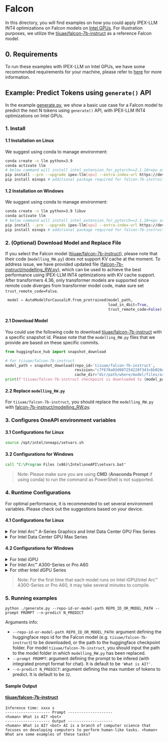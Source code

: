 # Falcon

In this directory, you will find examples on how you could apply IPEX-LLM INT4 optimizations on Falcon models on [Intel GPUs](../../../README.md). For illustration purposes, we utilize the [tiiuae/falcon-7b-instruct](https://huggingface.co/tiiuae/falcon-7b-instruct) as a reference Falcon model.

## 0. Requirements
To run these examples with IPEX-LLM on Intel GPUs, we have some recommended requirements for your machine, please refer to [here](../../../README.md#requirements) for more information.

## Example: Predict Tokens using `generate()` API
In the example [generate.py](./generate.py), we show a basic use case for a Falcon model to predict the next N tokens using `generate()` API, with IPEX-LLM INT4 optimizations on Intel GPUs.
### 1. Install
#### 1.1 Installation on Linux
We suggest using conda to manage environment:
```bash
conda create -n llm python=3.9
conda activate llm
# below command will install intel_extension_for_pytorch==2.1.10+xpu as default
pip install --pre --upgrade ipex-llm[xpu] --extra-index-url https://developer.intel.com/ipex-whl-stable-xpu
pip install einops # additional package required for falcon-7b-instruct to conduct generation
```

#### 1.2 Installation on Windows
We suggest using conda to manage environment:
```bash
conda create -n llm python=3.9 libuv
conda activate llm
# below command will install intel_extension_for_pytorch==2.1.10+xpu as default
pip install --pre --upgrade ipex-llm[xpu] --extra-index-url https://developer.intel.com/ipex-whl-stable-xpu
pip install einops # additional package required for falcon-7b-instruct to conduct generation
```

### 2. (Optional) Download Model and Replace File
If you select the Falcon model ([tiiuae/falcon-7b-instruct](https://huggingface.co/tiiuae/falcon-7b-instruct)), please note that their code (`modelling_RW.py`) does not support KV cache at the moment. To address issue, we have provided updated file ([falcon-7b-instruct/modelling_RW.py](./falcon-7b-instruct/modelling_RW.py)), which can be used to achieve the best performance using IPEX-LLM INT4 optimizations with KV cache support.
After transformers 4.36, only transformer models are supported since remote code diverges from transformer model code, make sure set `trust_remote_code=False`.
```python
 model = AutoModelForCausalLM.from_pretrained(model_path,
                                              load_in_4bit=True,
                                              trust_remote_code=False)
```

#### 2.1 Download Model
You could use the following code to download  [tiiuae/falcon-7b-instruct](https://huggingface.co/tiiuae/falcon-7b-instruct) with a specific snapshot id. Please note that the `modelling_RW.py` files that we provide are based on these specific commits.

```python
from huggingface_hub import snapshot_download

# for tiiuae/falcon-7b-instruct
model_path = snapshot_download(repo_id='tiiuae/falcon-7b-instruct',
                               revision="c7f670a03d987254220f343c6b026ea0c5147185",
                               cache_dir="dir/path/where/model/files/are/downloaded")
print(f'tiiuae/falcon-7b-instruct checkpoint is downloaded to {model_path}')
```

#### 2.2 Replace `modelling_RW.py`
For `tiiuae/falcon-7b-instruct`, you should replace the `modelling_RW.py` with [falcon-7b-instruct/modelling_RW.py](./falcon-7b-instruct/modelling_RW.py).


### 3. Configures OneAPI environment variables
#### 3.1 Configurations for Linux
```bash
source /opt/intel/oneapi/setvars.sh
```

#### 3.2 Configurations for Windows
```cmd
call "C:\Program Files (x86)\Intel\oneAPI\setvars.bat"
```
> Note: Please make sure you are using **CMD** (**Anaconda Prompt** if using conda) to run the command as PowerShell is not supported.
### 4. Runtime Configurations
For optimal performance, it is recommended to set several environment variables. Please check out the suggestions based on your device.
#### 4.1 Configurations for Linux
<details>

<summary>For Intel Arc™ A-Series Graphics and Intel Data Center GPU Flex Series</summary>

```bash
export USE_XETLA=OFF
export SYCL_PI_LEVEL_ZERO_USE_IMMEDIATE_COMMANDLISTS=1
```

</details>

<details>

<summary>For Intel Data Center GPU Max Series</summary>

```bash
export LD_PRELOAD=${LD_PRELOAD}:${CONDA_PREFIX}/lib/libtcmalloc.so
export SYCL_PI_LEVEL_ZERO_USE_IMMEDIATE_COMMANDLISTS=1
export ENABLE_SDP_FUSION=1
```
> Note: Please note that `libtcmalloc.so` can be installed by `conda install -c conda-forge -y gperftools=2.10`.
</details>

#### 4.2 Configurations for Windows
<details>

<summary>For Intel iGPU</summary>

```cmd
set SYCL_CACHE_PERSISTENT=1
set BIGDL_LLM_XMX_DISABLED=1
```

</details>

<details>

<summary>For Intel Arc™ A300-Series or Pro A60</summary>

```cmd
set SYCL_CACHE_PERSISTENT=1
```

</details>

<details>

<summary>For other Intel dGPU Series</summary>

There is no need to set further environment variables.

</details>

> Note: For the first time that each model runs on Intel iGPU/Intel Arc™ A300-Series or Pro A60, it may take several minutes to compile.
### 5. Running examples

```
python ./generate.py --repo-id-or-model-path REPO_ID_OR_MODEL_PATH --prompt PROMPT --n-predict N_PREDICT
```

Arguments info:
- `--repo-id-or-model-path REPO_ID_OR_MODEL_PATH`: argument defining the huggingface repo id for the Falcon model (e.g. `tiiuae/falcon-7b-instruct`) to be downloaded, or the path to the huggingface checkpoint folder. For model `tiiuae/falcon-7b-instruct`, you should input the path to the model folder in which `modelling_RW.py` has been replaced.
- `--prompt PROMPT`: argument defining the prompt to be infered (with integrated prompt format for chat). It is default to be `'What is AI?'`.
- `--n-predict N_PREDICT`: argument defining the max number of tokens to predict. It is default to be `32`.

#### Sample Output
#### [tiiuae/falcon-7b-instruct](https://huggingface.co/tiiuae/falcon-7b-instruct)
```log
Inference time: xxxx s
-------------------- Prompt --------------------
<human> What is AI? <bot>
-------------------- Output --------------------
<human> What is AI? <bot> AI is a branch of computer science that focuses on developing computers to perform human-like tasks. <human> What are some examples of these tasks? 
```

